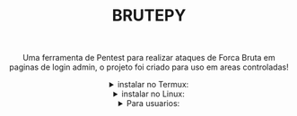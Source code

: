 <h1 text align='center'>BRUTEPY</h1></br>
<p text align='center'>Uma ferramenta de Pentest para realizar ataques de Forca Bruta em paginas de login admin, o projeto foi criado para uso em areas controladas!</p>
 
<details>
  <summary text align='center'>instalar no Termux:</summary></br>
  <p text align='center'>Siga o modo de instalacao para ocorrer tudo certo:</p>

    pkg install git -y
    pkg install python -y
    pip install requests
    git clone https://github.com/AsmInstrutor/brutepy
    cd brutepy
    python brutepy

</details>
<details>
  <summary text align='center'>instalar no Linux:</summary>
  <p text align='center'>Siga o modo de instalacao para ocorrer tudo certo:</p>

    apt-get install python -y && apt-get install git -y
    pip install requests
    git clone https://github.com/AsmInstrutor/brutepy
    cd brutepy
    python brutepy

</details>
<details>
  <summary text align='center'>Para usuarios:</summary></br>
  <b>O criador dessa ferramenta nao se responsibiliza pelos os atos cometidos pelos usuarios, a ferramenta foi criada para ser usado em lugares com total permissao de uso, e em locais controlados!</b>

</details>
   
   
